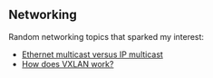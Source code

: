 Networking
----------

Random networking topics that sparked my interest:

* [Ethernet multicast versus IP multicast](Ethernet-multicast-versus-IP-multicast)
* [How does VXLAN work?](How-does-VXLAN-work)
